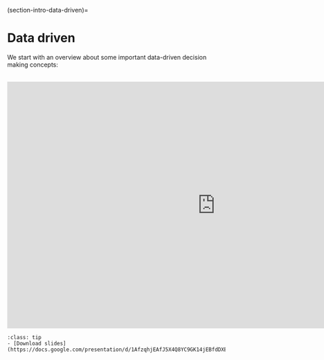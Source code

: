 (section-intro-data-driven)=
# Data driven

We start with an overview about some important data-driven decision making concepts:

<br>

<iframe src="https://docs.google.com/presentation/d/e/2PACX-1vRsA9DRKEm7XOZeO8NA-6udaVRhIYMFGH5EkIaTSEU9Qh7Q2Wcaplg1EZDvfQxUos3LoHZkv-Gr28I5/embed?start=false&loop=false&delayms=3000" frameborder="0" width="960" height="569" allowfullscreen="true" mozallowfullscreen="true" webkitallowfullscreen="true"></iframe>

<br>

```{admonition} Slides
:class: tip
- [Download slides](https://docs.google.com/presentation/d/1AfzqhjEAfJ5X4Q8YC9GK14jEBfdDXEIRmXonriwYHNY/export/pdf)
```
